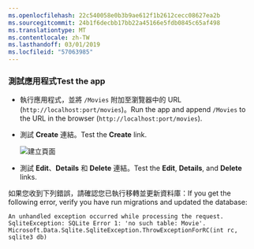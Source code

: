 ```yaml
---
ms.openlocfilehash: 22c540058e0b3b9ae612f1b2612cecc08627ea2b
ms.sourcegitcommit: 24b1f6decbb17bb22a45166e5fdb0845c65af498
ms.translationtype: MT
ms.contentlocale: zh-TW
ms.lasthandoff: 03/01/2019
ms.locfileid: "57063985"
---
```

<a name="test"></a>
### <a name="test-the-app"></a><span data-ttu-id="77d1a-101">測試應用程式</span><span class="sxs-lookup"><span data-stu-id="77d1a-101">Test the app</span></span>

* <span data-ttu-id="77d1a-102">執行應用程式，並將 `/Movies` 附加至瀏覽器中的 URL (`http://localhost:port/movies`)。</span><span class="sxs-lookup"><span data-stu-id="77d1a-102">Run the app and append `/Movies` to the URL in the browser (`http://localhost:port/movies`).</span></span>
* <span data-ttu-id="77d1a-103">測試 **Create** 連結。</span><span class="sxs-lookup"><span data-stu-id="77d1a-103">Test the **Create** link.</span></span>

  ![建立頁面](../../tutorials/razor-pages/model/_static/conan.png)

<a name="scaffold"></a>

* <span data-ttu-id="77d1a-105">測試 **Edit**、**Details** 和 **Delete** 連結。</span><span class="sxs-lookup"><span data-stu-id="77d1a-105">Test the **Edit**, **Details**, and **Delete** links.</span></span>

<span data-ttu-id="77d1a-106">如果您收到下列錯誤，請確認您已執行移轉並更新資料庫：</span><span class="sxs-lookup"><span data-stu-id="77d1a-106">If you get the following error, verify you have run migrations and updated the database:</span></span>

```
An unhandled exception occurred while processing the request.
SqliteException: SQLite Error 1: 'no such table: Movie'.
Microsoft.Data.Sqlite.SqliteException.ThrowExceptionForRC(int rc, sqlite3 db)
```
